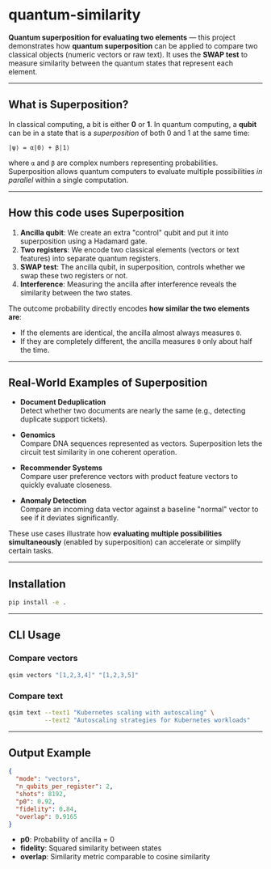 # quantum-similarity

**Quantum superposition for evaluating two elements** — this project demonstrates how **quantum superposition** can be applied to compare two classical objects (numeric vectors or raw text). It uses the **SWAP test** to measure similarity between the quantum states that represent each element.

---

## What is Superposition?

In classical computing, a bit is either **0** or **1**. In quantum computing, a **qubit** can be in a state that is a *superposition* of both 0 and 1 at the same time:

```
|ψ⟩ = α|0⟩ + β|1⟩
```

where `α` and `β` are complex numbers representing probabilities.  
Superposition allows quantum computers to evaluate multiple possibilities *in parallel* within a single computation.

---

## How this code uses Superposition

1. **Ancilla qubit**: We create an extra "control" qubit and put it into superposition using a Hadamard gate.
2. **Two registers**: We encode two classical elements (vectors or text features) into separate quantum registers.
3. **SWAP test**: The ancilla qubit, in superposition, controls whether we swap these two registers or not.
4. **Interference**: Measuring the ancilla after interference reveals the similarity between the two states.

The outcome probability directly encodes **how similar the two elements are**:
- If the elements are identical, the ancilla almost always measures `0`.
- If they are completely different, the ancilla measures `0` only about half the time.

---

## Real-World Examples of Superposition

- **Document Deduplication**  
  Detect whether two documents are nearly the same (e.g., detecting duplicate support tickets).

- **Genomics**  
  Compare DNA sequences represented as vectors. Superposition lets the circuit test similarity in one coherent operation.

- **Recommender Systems**  
  Compare user preference vectors with product feature vectors to quickly evaluate closeness.

- **Anomaly Detection**  
  Compare an incoming data vector against a baseline "normal" vector to see if it deviates significantly.

These use cases illustrate how **evaluating multiple possibilities simultaneously** (enabled by superposition) can accelerate or simplify certain tasks.

---

## Installation

```bash
pip install -e .
```

---

## CLI Usage

### Compare vectors

```bash
qsim vectors "[1,2,3,4]" "[1,2,3,5]"
```

### Compare text

```bash
qsim text --text1 "Kubernetes scaling with autoscaling" \
          --text2 "Autoscaling strategies for Kubernetes workloads"
```

---

## Output Example

```json
{
  "mode": "vectors",
  "n_qubits_per_register": 2,
  "shots": 8192,
  "p0": 0.92,
  "fidelity": 0.84,
  "overlap": 0.9165
}
```

- **p0**: Probability of ancilla = 0  
- **fidelity**: Squared similarity between states  
- **overlap**: Similarity metric comparable to cosine similarity
